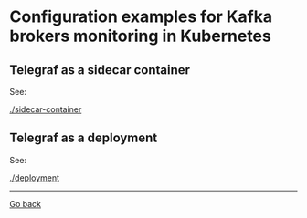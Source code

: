 # Configuration examples for Kafka brokers monitoring in Kubernetes

## Telegraf as a sidecar container

See:

[./sidecar-container](./sidecar-container/)

## Telegraf as a deployment

See:

[./deployment](./deployment/)

--------------
[Go back](../)